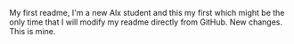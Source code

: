 My first readme,
I'm a new Alx student and this my first which might be the only time that I will modify my readme directly from GitHub.
New changes.
This is mine.
